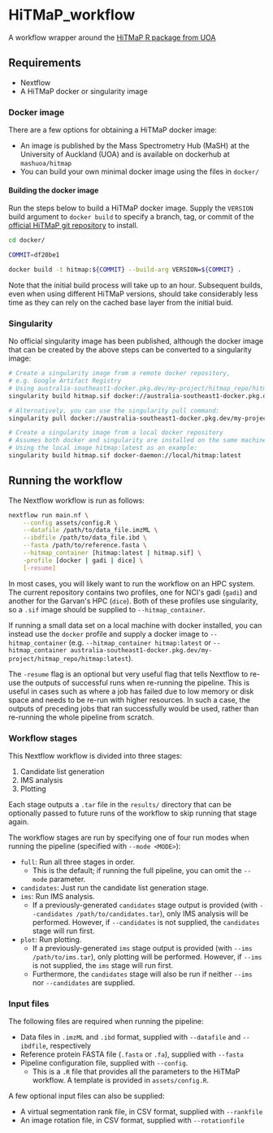 # HiTMaP_workflow
A workflow wrapper around the [HiTMaP R package from UOA]((https://github.com/MASHUOA/HiTMaP))

## Requirements
- Nextflow
- A HiTMaP docker or singularity image

### Docker image
There are a few options for obtaining a HiTMaP docker image:
- An image is published by the Mass Spectrometry Hub (MaSH) at the University of Auckland (UOA) and is available on dockerhub at `mashuoa/hitmap`
- You can build your own minimal docker image using the files in `docker/`

#### Building the docker image
Run the steps below to build a HiTMaP docker image. Supply the `VERSION` build argument to `docker build` to specify a branch, tag, or commit of the [official HiTMaP git repository](https://github.com/MASHUOA/HiTMaP) to install.

```bash
cd docker/

COMMIT=df20be1

docker build -t hitmap:${COMMIT} --build-arg VERSION=${COMMIT} .
```

Note that the initial build process will take up to an hour. Subsequent builds, even when using different HiTMaP versions, should take considerably less time as they can rely on the cached base layer from the initial buid.

### Singularity
No official singularity image has been published, although the docker image that can be created by the above steps can be converted to a singularity image:

```bash
# Create a singularity image from a remote docker repository,
# e.g. Google Artifact Registry
# Using australia-southeast1-docker.pkg.dev/my-project/hitmap_repo/hitmap:latest as an example:
singularity build hitmap.sif docker://australia-southeast1-docker.pkg.dev/my-project/hitmap_repo/hitmap:latest

# Alternatively, you can use the singularity pull command:
singularity pull docker://australia-southeast1-docker.pkg.dev/my-project/hitmap_repo/hitmap:latest

# Create a singularity image from a local docker repository
# Assumes both docker and singularity are installed on the same machine
# Using the local image hitmap:latest as an example:
singularity build hitmap.sif docker-daemon://local/hitmap:latest
```

## Running the workflow
The Nextflow workflow is run as follows:

```bash
nextflow run main.nf \
    --config assets/config.R \
    --datafile /path/to/data_file.imzML \
    --ibdfile /path/to/data_file.ibd \
    --fasta /path/to/reference.fasta \
    --hitmap_container [hitmap:latest | hitmap.sif] \
    -profile [docker | gadi | dice] \
    [-resume]
```

In most cases, you will likely want to run the workflow on an HPC system. The current repository contains two profiles, one for NCI's gadi (`gadi`) and another for the Garvan's HPC (`dice`). Both of these profiles use singularity, so a `.sif` image should be supplied to `--hitmap_container`.

If running a small data set on a local machine with docker installed, you can instead use the `docker` profile and supply a docker image to `--hitmap_container` (e.g. `--hitmap_container hitmap:latest` or `--hitmap_container australia-southeast1-docker.pkg.dev/my-project/hitmap_repo/hitmap:latest`).

The `-resume` flag is an optional but very useful flag that tells Nextflow to re-use the outputs of successful runs when re-running the pipeline. This is useful in cases such as where a job has failed due to low memory or disk space and needs to be re-run with higher resources. In such a case, the outputs of preceding jobs that ran successfully would be used, rather than re-running the whole pipeline from scratch.

### Workflow stages
This Nextflow workflow is divided into three stages:
1. Candidate list generation
2. IMS analysis
3. Plotting

Each stage outputs a `.tar` file in the `results/` directory that can be optionally passed to future runs of the workflow to skip running that stage again.

The workflow stages are run by specifying one of four run modes when running the pipeline (specified with `--mode <MODE>`):
- `full`: Run all three stages in order.
    - This is the default; if running the full pipeline, you can omit the `--mode` parameter.
- `candidates`: Just run the candidate list generation stage.
- `ims`: Run IMS analysis.
    - If a previously-generated `candidates` stage output is provided (with `--candidates /path/to/candidates.tar`), only IMS analysis will be performed. However, if `--candidates` is not supplied, the `candidates` stage will run first.
- `plot`: Run plotting.
    - If a previously-generated `ims` stage output is provided (with `--ims /path/to/ims.tar`), only plotting will be performed. However, if `--ims` is not supplied, the `ims` stage will run first.
    - Furthermore, the `candidates` stage will also be run if neither `--ims` nor `--candidates` are supplied.

### Input files
The following files are required when running the pipeline:
- Data files in `.imzML` and `.ibd` format, supplied with `--datafile` and `--ibdfile`, respectively
- Reference protein FASTA file (`.fasta` or `.fa`), supplied with `--fasta`
- Pipeline configuration file, supplied with `--config`.
    - This is a `.R` file that provides all the parameters to the HiTMaP workflow. A template is provided in `assets/config.R`.

A few optional input files can also be supplied:
- A virtual segmentation rank file, in CSV format, supplied with `--rankfile`
- An image rotation file, in CSV format, supplied with `--rotationfile`
